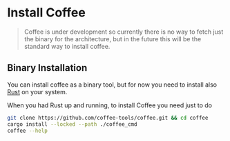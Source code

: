 # Install Coffee

> Coffee is under development so currently there is no way to fetch
> just the binary for the architecture, but in the future this will
> be the standard way to install coffee.

## Binary Installation

You can install coffee as a binary tool, but for now
you need to install also [Rust](https://www.rust-lang.org/tools/install)
on your system.

When you had Rust up and running, to install Coffee you need just to do

```bash
git clone https://github.com/coffee-tools/coffee.git && cd coffee
cargo install --locked --path ./coffee_cmd
coffee --help
```
